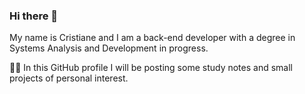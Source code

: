 ### Hi there 👋

My name is Cristiane and I am a back-end developer with a degree in Systems Analysis and Development in progress.

👩‍💻 In this GitHub profile I will be posting some study notes and small projects of personal interest.

